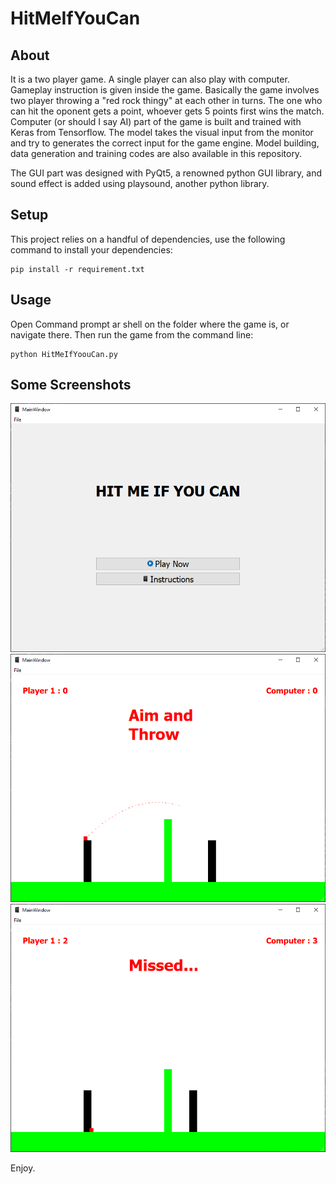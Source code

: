 # HitMeIfYouCan

## About
It is a two player game. A single player can also play with computer. Gameplay instruction is given inside the game. Basically the game involves two player throwing a "red rock thingy" at each other in turns. The one who can hit the oponent gets a point, whoever gets 5 points first wins the match. Computer (or should I say AI) part of the game is built and trained with Keras from Tensorflow. The model takes the visual input from the monitor and try to generates the correct input for the game engine. Model building, data generation and training codes are also available in this repository. 

The GUI part was designed with PyQt5, a renowned python GUI library, and sound effect is added using playsound, another python library. 

## Setup

This project relies on a handful of dependencies, use the following command to install your dependencies:

```shell
pip install -r requirement.txt
```


## Usage

Open Command prompt ar shell on the folder where the game is, or navigate there. Then run the game from the command line:

```shell
python HitMeIfYoouCan.py
```

## Some Screenshots

![Menu-view](demo-images/hit_me_ss_0.png)
![playing-view](demo-images/hit_me_ss.png)
![missed-view](demo-images/hit_me_ss_2.png)

Enjoy.
